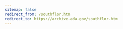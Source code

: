 ```yaml
---
sitemap: false 
redirect_from: /southflor.htm 
redirect_to: https://archive.ada.gov/southflor.htm 
---
```

